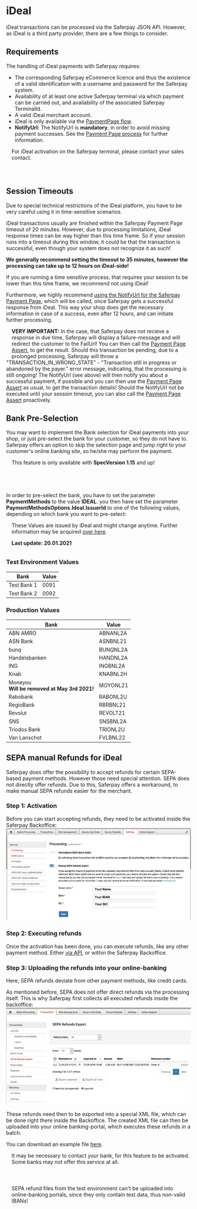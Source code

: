 # iDeal
iDeal transactions can be processed via the Saferpay JSON API. However, as iDeal is a third party provider, there are a few things to consider.

## <a name="ideal-requirement"></a> Requirements

The handling of iDeal payments with Saferpay requires:

* The corresponding Saferpay eCommerce licence and thus the existence of a valid identification with a username and password for the Saferpay system.
* Availability of at least one active Saferpay terminal via which payment can be carried out, and availability of the associated Saferpay TerminalId.
* A valid iDeal merchant account.
* iDeal is only available via the [PaymentPage flow](Integration_PP.html).
* **NotifyUrl:** The NotifyUrl is **mandatory**, in order to avoid missing payment successes. See the <a href="Integration_PP.html">Payment Page process</a> for further information.

<div class="warning" style="min-height: 75px;">
  <span class="glyphicon glyphicon-exclamation-sign" style="color: rgb(240, 169, 43);font-size: 55px;float: left;height: 75px;margin-right: 15px;margin-top: 0px;"></span>
  <p>For iDeal activation on the Saferpay terminal, please contact your sales contact.</p>
</div>

## <a name="ideal-timeout"></a> Session Timeouts

Due to special technical restrictions of the iDeal platform, you have to be very careful using it in time-sensitive scenarios.

iDeal transactions usually are finished within the Saferpay Payment Page timeout of 20 minutes.
However, due to processing limitations, iDeal response times can be way higher than this time frame.
So if your session runs into a timeout during this window, it could be that the transaction is successful, even though your system does not recognize it as such!

**We generally recommend setting the timeout to 35 minutes, however the processing can take up to 12 hours on iDeal-side!**

If you are running a time sensitive process, that requires your session to be lower than this time frame, we recommend not using iDeal!

Furthermore, we highly recommend [using the NotifyUrl for the Saferpay Payment Page](https://saferpay.github.io/sndbx/Integration_PP.html#pp-initialize), which will be called, once Saferpay gets a successful response from iDeal. This way your shop does get the necessary information in case of a success, even after 12 hours, and can initiate further processing.

</div>
<div class="warning" style="min-height: 75px;">
  <span class="glyphicon glyphicon-exclamation-sign" style="color: rgb(240, 169, 43);font-size: 55px;float: left;height: 75px;margin-right: 15px;margin-top: 0px;"></span>
  <p><strong>VERY IMPORTANT:</strong> In the case, that Saferpay does not recieve a response in due time, Saferpay will display a failure-message and will redirect the customer to the FailUrl! You can then call the <a href="https://saferpay.github.io/jsonapi/#Payment_v1_PaymentPage_Assert">Payment Page Assert</a>, to get the result. Should this transaction be pending, due to a prolonged processing, Saferpay will throw a "TRANSACTION_IN_WRONG_STATE" - "Transaction still in progress or abandoned by the payer." error message, indicating, that the processing is still ongoing! The NotifyUrl (see above) will then notify you about a successful payment, if possible and you can then use the <a href="https://saferpay.github.io/jsonapi/#Payment_v1_PaymentPage_Assert">Payment Page Assert</a> as usual, to get the transaction details! Should the NotifyUrl not be executed until your session timeout, you can also call the <a href="https://saferpay.github.io/jsonapi/#Payment_v1_PaymentPage_Assert">Payment Page Assert</a> proactively.</p>
</div>


## <a name="ideal-pre"></a> Bank Pre-Selection

You may want to implement the Bank selection for iDeal payments into your shop, or just pre-select the bank for your customer, so they do not have to. Saferpay offers an option to skip the selection page and jump right to your customer's online banking site, so he/she may perform the payment.

<div class="warning" style="min-height: 75px;">
  <span class="glyphicon glyphicon-exclamation-sign" style="color: rgb(240, 169, 43);font-size: 55px;float: left;height: 75px;margin-right: 15px;margin-top: 0px;"></span>
  <p>This feature is only available with <strong>SpecVersion 1.15</strong> and up!</p>
</div>

In order to pre-select the bank, you have to set the parameter <strong>PaymentMethods</strong> to the value <strong>IDEAL</strong>. you then have set the parameter <strong>PaymentMethodsOptions.Ideal.IssuerId</strong> to one of the following values, depending on which bank you want to pre-select:

<div class="warning" style="min-height: 75px;">
  <span class="glyphicon glyphicon-exclamation-sign" style="color: rgb(240, 169, 43);font-size: 55px;float: left;height: 75px;margin-right: 15px;margin-top: 0px;"></span>
  <p>These Values are issued by iDeal and might change anytime. Further information may be acquired <a href="https://www.ideal.nl/en/partners/issuers/">over here</a>. </p>
  <p><strong>Last update: 20.01.2021</strong></p>
</div>

### Test Environment Values

<table class="table table-striped table-hover">
  <thead>
    <tr>
      <th>Bank</th>
      <th class="text-center">Value</th>
    </tr>
  </thead>
  <tbody>
    <tr>
      <td>Test Bank 1</td>
      <td class="text-center">0091</td>
    </tr>
    <tr>
      <td>Test Bank 2</td>
      <td class="text-center">0092</td>
    </tr>
  </tbody>
</table>

### Production Values

<table class="table table-striped table-hover">
  <thead>
    <tr>
      <th>Bank</th>
      <th class="text-center">Value</th>
    </tr>
  </thead>
  <tbody>
    <tr>
      <td>ABN AMRO</td>
      <td class="text-center">ABNANL2A</td>
    </tr>
    <tr>
      <td>ASN Bank</td>
      <td class="text-center">ASNBNL21</td>
    </tr>
    <tr>
      <td>bunq</td>
      <td class="text-center">BUNQNL2A</td>
    </tr>
    <tr>
      <td>Handelsbanken</td>
      <td class="text-center">HANDNL2A</td>
    </tr>
    <tr>
      <td>ING</td>
      <td class="text-center">INGBNL2A</td>
    </tr>
    <tr>
      <td>Knab</td>
      <td class="text-center">KNABNL2H</td>
    </tr>
    <tr>
      <td>Moneyou <br /> <strong>Will be removed at May 3rd 2021!</strong></td>
      <td class="text-center">MOYONL21</td>
    </tr>
    <tr>
      <td>Rabobank</td>
      <td class="text-center">RABONL2U</td>
    </tr>
    <tr>
      <td>RegioBank</td>
      <td class="text-center">RBRBNL21</td>
    </tr>
    <tr>
      <td>Revolut</td>
      <td class="text-center">REVOLT21</td>
    </tr>
    <tr>
      <td>SNS</td>
      <td class="text-center">SNSBNL2A</td>
    </tr>
    <tr>
      <td>Triodos Bank</td>
      <td class="text-center">TRIONL2U</td>
    </tr>
    <tr>
      <td>Van Lanschot</td>
      <td class="text-center">FVLBNL22</td>
    </tr>
  </tbody>
</table>

## <a name="ideal-refund"></a> SEPA manual Refunds for iDeal

Saferpay does offer the possibility to accept refunds for certain SEPA-based payment methods. However those need special attention. SEPA does not directly offer refunds. Due to this, Saferpay offers a workaround, to make manual SEPA refunds easier for the merchant.

### Step 1: Activation

Before you can start accepting refunds, they need to be activated inside the Saferpay Backoffice:
![alt text](https://raw.githubusercontent.com/saferpay/sndbx/master/images/BO_Manual_Refund.png "Manual refund activation")

### Step 2: Executing refunds

Once the activation has been done, you can execute refunds, like any other payment method. Either <a href="refund.html">via API</a>, or within the Saferpay Backoffice.

### Step 3: Uploading the refunds into your online-banking

Here, SEPA refunds deviate from other payment methods, like credit cards.

As mentioned before, SEPA does not offer direct refunds via the processing itself. This is why Saferpay first collects all executed refunds inside the backoffice:
![alt text](https://raw.githubusercontent.com/saferpay/sndbx/master/images/BO_Manual_Refund_Export.png "Manual refund activation")

These refunds need then to be exported into a special XML file, which can be done right there inside the Backoffice. The created XML file can then be uploaded into your online banking-portal, which executes these refunds in a batch.

You can download an example file <a href="https://github.com/saferpay/sndbx/blob/master/assets/other/ManualBankRefund-2019-09-13-10-50-28-Example_File.xml" download>here</a>.

<div class="warning" style="min-height: 75px;">
  <span class="glyphicon glyphicon-exclamation-sign" style="color: rgb(240, 169, 43);font-size: 55px;float: left;height: 75px;margin-right: 15px;margin-top: 0px;"></span>
  <p>
    It may be necessary to contact your bank, for this feature to be activated. Some banks may not offer this service at all.
  </p>
</div>

<div class="warning" style="min-height: 75px;">
  <span class="glyphicon glyphicon-exclamation-sign" style="color: rgb(240, 169, 43);font-size: 55px;float: left;height: 75px;margin-right: 15px;margin-top: 0px;"></span>
  <p>
    SEPA refund files from the test environment can't be uploaded into online-banking portals, since they only contain test data, thus non-valid IBANs!
  </p>
</div>


